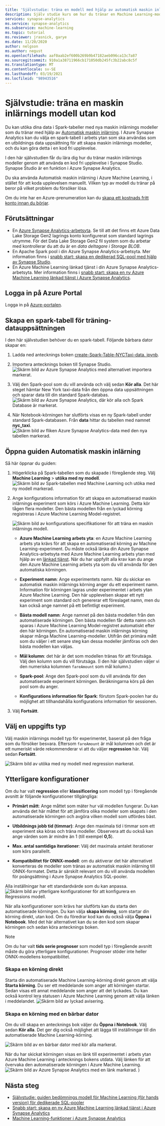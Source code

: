```yaml
---
title: 'Självstudie: träna en modell med hjälp av automatisk maskin inlärning'
description: Själv studie kurs om hur du tränar en Machine Learning-modell utan kod i Azure Synapse Analytics.
services: synapse-analytics
ms.service: synapse-analytics
ms.subservice: machine-learning
ms.topic: tutorial
ms.reviewer: jrasnick, garye
ms.date: 11/20/2020
author: nelgson
ms.author: negust
ms.openlocfilehash: aaf0aab2ef600b269b9b47182aeb096ca13c7a87
ms.sourcegitcommit: 910a1a38711966cb171050db245fc3b22abc8c5f
ms.translationtype: MT
ms.contentlocale: sv-SE
ms.lasthandoff: 03/19/2021
ms.locfileid: "98943516"
---
```

# <a name="tutorial-train-a-machine-learning-model-without-code"></a>Självstudie: träna en maskin inlärnings modell utan kod

Du kan utöka dina data i Spark-tabeller med nya maskin inlärnings modeller som du tränar med hjälp av [Automatisk maskin inlärning](../../machine-learning/concept-automated-ml.md). I Azure Synapse Analytics kan du välja en spark-tabell i arbets ytan som ska användas som en utbildnings data uppsättning för att skapa maskin inlärnings modeller, och du kan göra detta i en kod fri upplevelse.

I den här självstudien får du lära dig hur du tränar maskin inlärnings modeller genom att använda en kod fri upplevelse i Synapse Studio. Synapse Studio är en funktion i Azure Synapse Analytics. 

Du ska använda Automatisk maskin inlärning i Azure Machine Learning, i stället för att koda upplevelsen manuellt. Vilken typ av modell du tränar på beror på vilket problem du försöker lösa.

Om du inte har en Azure-prenumeration kan du [skapa ett kostnads fritt konto innan du börjar](https://azure.microsoft.com/free/).

## <a name="prerequisites"></a>Förutsättningar

- En [Azure Synapse Analytics-arbetsyta](../get-started-create-workspace.md). Se till att det finns ett Azure Data Lake Storage Gen2 lagrings konto konfigurerat som standard lagrings utrymme. För det Data Lake Storage Gen2 fil system som du arbetar med kontrollerar du att du är en *data deltagare i Storage BLOB*.
- En Apache Spark pool i din Azure Synapse Analytics-arbetsyta. Mer information finns i [snabb start: skapa en dedikerad SQL-pool med hjälp av Synapse Studio](../quickstart-create-sql-pool-studio.md).
- En Azure Machine Learning länkad tjänst i din Azure Synapse Analytics-arbetsyta. Mer information finns i [snabb start: skapa en ny Azure Machine Learning länkad tjänst i Azure Synapse Analytics](quickstart-integrate-azure-machine-learning.md).

## <a name="sign-in-to-the-azure-portal"></a>Logga in på Azure Portal

Logga in på [Azure-portalen](https://portal.azure.com/).

## <a name="create-a-spark-table-for-the-training-dataset"></a>Skapa en spark-tabell för träning-datauppsättningen

I den här självstudien behöver du en spark-tabell. Följande bärbara dator skapar en:

1. Ladda ned antecknings boken [create-Spark-Table-NYCTaxi-data. ipynb](https://go.microsoft.com/fwlink/?linkid=2149229).

1. Importera antecknings boken till Synapse Studio.
![Skärm bild av Azure Synapse Analytics med alternativet importera markerat.](media/tutorial-automl-wizard/tutorial-automl-wizard-00a.png)

1. Välj den Spark-pool som du vill använda och välj sedan **Kör alla**. Det här steget hämtar New York taxi-data från den öppna data uppsättningen och sparar data till din standard Spark-databas.
![Skärm bild av Azure Synapse Analytics, där kör alla och Spark Database är markerat.](media/tutorial-automl-wizard/tutorial-automl-wizard-00b.png)

1. När Notebook-körningen har slutförts visas en ny Spark-tabell under standard Spark-databasen. Från **data** hittar du tabellen med namnet **nyc_taxi**.
![Skärm bild av fliken Azure Synapse Analytics-data med den nya tabellen markerad.](media/tutorial-automl-wizard/tutorial-automl-wizard-00c.png)

## <a name="open-the-automated-machine-learning-wizard"></a>Öppna guiden Automatisk maskin inlärning

Så här öppnar du guiden:

1. Högerklicka på Spark-tabellen som du skapade i föregående steg. Välj **Machine Learning**  >  **utöka med ny modell**.
![Skärm bild av Spark-tabellen med Machine Learning och utöka med ny modell markerad.](media/tutorial-automl-wizard/tutorial-automl-wizard-00d.png)

1. Ange konfigurations information för att skapa en automatiserad maskin inlärnings experiment som körs i Azure Machine Learning. Detta kör tågen flera modeller. Den bästa modellen från en lyckad körning registreras i Azure Machine Learning Model-registret.

   ![Skärm bild av konfigurations specifikationer för att träna en maskin inlärnings modell.](media/tutorial-automl-wizard/tutorial-automl-wizard-configure-run-00a.png)

    - **Azure Machine Learning arbets yta**: en Azure Machine Learning arbets yta krävs för att skapa en automatiserad körning av Machine Learning-experiment. Du måste också länka din Azure Synapse Analytics-arbetsyta med Azure Machine Learning arbets ytan med hjälp av en [länkad tjänst](quickstart-integrate-azure-machine-learning.md). När du har uppfyllt alla krav kan du ange den Azure Machine Learning arbets yta som du vill använda för den automatiska körningen.

    - **Experiment namn**: Ange experimentets namn. När du skickar en automatisk maskin inlärnings körning anger du ett experiment namn. Information för körningen lagras under experimentet i arbets ytan Azure Machine Learning. Den här upplevelsen skapar ett nytt experiment som standard och genererar ett föreslaget namn, men du kan också ange namnet på ett befintligt experiment.

    - **Bästa modell namn**: Ange namnet på den bästa modellen från den automatiserade körningen. Den bästa modellen får detta namn och sparas i Azure Machine Learning Model-registret automatiskt efter den här körningen. En automatiserad maskin inlärnings körning skapar många Machine Learning-modeller. Utifrån det primära mått som du väljer i ett senare steg kan dessa modeller jämföras och den bästa modellen kan väljas.

    - **Mål kolumn**: det här är det som modellen tränas för att förutsäga. Välj den kolumn som du vill förutsäga. (I den här självstudien väljer vi den numeriska kolumnen `fareAmount` som mål kolumn.)

    - **Spark-pool**: Ange den Spark-pool som du vill använda för den automatiserade experiment körningen. Beräkningarna körs på den pool som du anger.

    - **Konfigurations information för Spark**: förutom Spark-poolen har du möjlighet att tillhandahålla konfigurations information för sessionen.

1. Välj **Fortsätt**.

## <a name="choose-a-task-type"></a>Välj en uppgifts typ

Välj maskin inlärnings modell typ för experimentet, baserat på den fråga som du försöker besvara. Eftersom `fareAmount` är mål kolumnen och det är ett numeriskt värde rekommenderar vi att du väljer **regression** här. Välj sedan **Fortsätt**.

![Skärm bild av utöka med ny modell med regression markerat.](media/tutorial-automl-wizard/tutorial-automl-wizard-configure-run-00b.png)

## <a name="additional-configurations"></a>Ytterligare konfigurationer

Om du har valt **regression** eller **klassificering** som modell typ i föregående avsnitt är följande konfigurationer tillgängliga:

- **Primärt mått**: Ange måttet som mäter hur väl modellen fungerar. Du kan använda det här måttet för att jämföra olika modeller som skapats i den automatiserade körningen och avgöra vilken modell som utfördes bäst.

- **Utbildnings jobb tid (timmar)**: Ange den maximala tid i timmar som ett experiment ska köras och träna modeller. Observera att du också kan ange värden som är mindre än 1 (till exempel **0,5**).

- **Max. antal samtidiga iterationer**: Välj det maximala antalet iterationer som körs parallellt.

- **Kompatibilitet för ONNX-modell**: om du aktiverar det här alternativet konverteras de modeller som tränas av automatisk maskin inlärning till ONNX-formatet. Detta är särskilt relevant om du vill använda modellen för poängsättning i Azure Synapse Analytics SQL-pooler.

Alla inställningar har ett standardvärde som du kan anpassa.
![Skärm bild av ytterligare konfigurationer för att konfigurera en Regressions modell.](media/tutorial-automl-wizard/tutorial-automl-wizard-configure-run-00c.png)

När alla konfigurationer som krävs har slutförts kan du starta den automatiserade körningen. Du kan välja **skapa körning**, som startar din körning direkt, utan kod. Om du föredrar kod kan du också välja **Öppna i Notebook**. Med det här alternativet kan du se den kod som skapar körningen och sedan köra antecknings boken.

>[!NOTE]
>Om du har valt **tids serie prognoser** som modell typ i föregående avsnitt måste du göra ytterligare konfigurationer. Prognoser stöder inte heller ONNX-modellens kompatibilitet.

### <a name="create-a-run-directly"></a>Skapa en körning direkt

Starta din automatiserade Machine Learning-körning direkt genom att välja **Starta körning**. Du ser ett meddelande som anger att körningen startar. Sedan visas ett annat meddelande som anger att det lyckades. Du kan också kontrol lera statusen i Azure Machine Learning genom att välja länken i meddelandet.
![Skärm bild av lyckad avisering.](media/tutorial-automl-wizard/tutorial-automl-wizard-configure-run-00d.png)

### <a name="create-a-run-with-a-notebook"></a>Skapa en körning med en bärbar dator

Om du vill skapa en antecknings bok väljer du **Öppna i Notebook**. Välj sedan **Kör alla**. Det ger dig också möjlighet att lägga till inställningar till din automatiserade Machine Learning-körning.

![Skärm bild av en bärbar dator med kör alla markerat.](media/tutorial-automl-wizard/tutorial-automl-wizard-configure-run-00e.png)

När du har skickat körningen visas en länk till experimentet i arbets ytan Azure Machine Learning i antecknings bokens utdata. Välj länken för att övervaka den automatiserade körningen i Azure Machine Learning.
![Skärm bild av Azure Synapse Analytics med en länk markerad. ](media/tutorial-automl-wizard/tutorial-automl-wizard-configure-run-00f.png) )

## <a name="next-steps"></a>Nästa steg

- [Självstudie: guiden bedömnings modell för Machine Learning (för hands version) för dedikerade SQL-pooler](tutorial-sql-pool-model-scoring-wizard.md)
- [Snabb start: skapa en ny Azure Machine Learning länkad tjänst i Azure Synapse Analytics](quickstart-integrate-azure-machine-learning.md)
- [Machine Learning-funktioner i Azure Synapse Analytics](what-is-machine-learning.md)